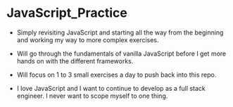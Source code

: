 # JavaScript_Practice
- Simply revisiting JavaScript and starting all the way from the beginning and working my way to more complex exercises.
- Will go through the fundamentals of vanilla JavaScript before I get more hands on with the different frameworks. 
- Will focus on 1 to 3 small exercises a day to push back into this repo. 

- I love JavaScript and I want to continue to develop as a full stack engineer. I never want to scope myself to one thing. 
